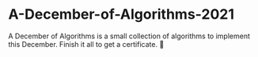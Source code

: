 # A-December-of-Algorithms-2021
A December of Algorithms is a small collection of algorithms to implement this December. Finish it all to get a certificate. 🎄
